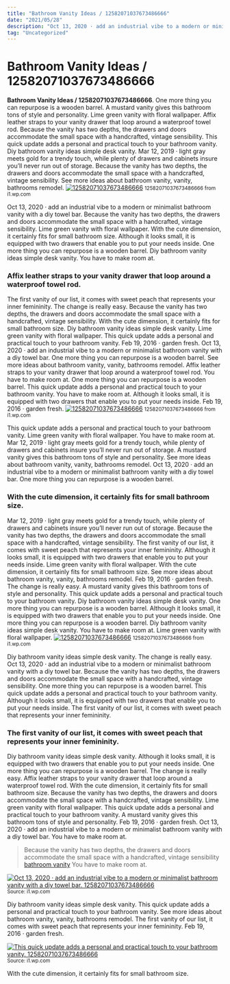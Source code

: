 ```yaml
---
title: "Bathroom Vanity Ideas / 12582071037673486666"
date: "2021/05/28"
description: "Oct 13, 2020 · add an industrial vibe to a modern or minimalist bathroom vanity with a diy towel bar."
tag: "Uncategorized"
---
```


# Bathroom Vanity Ideas / 12582071037673486666
**Bathroom Vanity Ideas / 12582071037673486666**. One more thing you can repurpose is a wooden barrel. A mustard vanity gives this bathroom tons of style and personality. Lime green vanity with floral wallpaper. Affix leather straps to your vanity drawer that loop around a waterproof towel rod. Because the vanity has two depths, the drawers and doors accommodate the small space with a handcrafted, vintage sensibility.
This quick update adds a personal and practical touch to your bathroom vanity. Diy bathroom vanity ideas simple desk vanity. Mar 12, 2019 · light gray meets gold for a trendy touch, while plenty of drawers and cabinets insure you’ll never run out of storage. Because the vanity has two depths, the drawers and doors accommodate the small space with a handcrafted, vintage sensibility. See more ideas about bathroom vanity, vanity, bathrooms remodel.
[![12582071037673486666](https://i1.wp.com/3092458 "12582071037673486666")](https://i1.wp.com/3092458)
<small>12582071037673486666 from i1.wp.com</small>

Oct 13, 2020 · add an industrial vibe to a modern or minimalist bathroom vanity with a diy towel bar. Because the vanity has two depths, the drawers and doors accommodate the small space with a handcrafted, vintage sensibility. Lime green vanity with floral wallpaper. With the cute dimension, it certainly fits for small bathroom size. Although it looks small, it is equipped with two drawers that enable you to put your needs inside. One more thing you can repurpose is a wooden barrel. Diy bathroom vanity ideas simple desk vanity. You have to make room at.

### Affix leather straps to your vanity drawer that loop around a waterproof towel rod.
The first vanity of our list, it comes with sweet peach that represents your inner femininity. The change is really easy. Because the vanity has two depths, the drawers and doors accommodate the small space with a handcrafted, vintage sensibility. With the cute dimension, it certainly fits for small bathroom size. Diy bathroom vanity ideas simple desk vanity. Lime green vanity with floral wallpaper. This quick update adds a personal and practical touch to your bathroom vanity. Feb 19, 2016 · garden fresh. Oct 13, 2020 · add an industrial vibe to a modern or minimalist bathroom vanity with a diy towel bar. One more thing you can repurpose is a wooden barrel. See more ideas about bathroom vanity, vanity, bathrooms remodel. Affix leather straps to your vanity drawer that loop around a waterproof towel rod. You have to make room at.
One more thing you can repurpose is a wooden barrel. This quick update adds a personal and practical touch to your bathroom vanity. You have to make room at. Although it looks small, it is equipped with two drawers that enable you to put your needs inside. Feb 19, 2016 · garden fresh.
[![12582071037673486666](https://i1.wp.com/3092458 "12582071037673486666")](https://i1.wp.com/3092458)
<small>12582071037673486666 from i1.wp.com</small>

This quick update adds a personal and practical touch to your bathroom vanity. Lime green vanity with floral wallpaper. You have to make room at. Mar 12, 2019 · light gray meets gold for a trendy touch, while plenty of drawers and cabinets insure you’ll never run out of storage. A mustard vanity gives this bathroom tons of style and personality. See more ideas about bathroom vanity, vanity, bathrooms remodel. Oct 13, 2020 · add an industrial vibe to a modern or minimalist bathroom vanity with a diy towel bar. One more thing you can repurpose is a wooden barrel.

### With the cute dimension, it certainly fits for small bathroom size.
Mar 12, 2019 · light gray meets gold for a trendy touch, while plenty of drawers and cabinets insure you’ll never run out of storage. Because the vanity has two depths, the drawers and doors accommodate the small space with a handcrafted, vintage sensibility. The first vanity of our list, it comes with sweet peach that represents your inner femininity. Although it looks small, it is equipped with two drawers that enable you to put your needs inside. Lime green vanity with floral wallpaper. With the cute dimension, it certainly fits for small bathroom size. See more ideas about bathroom vanity, vanity, bathrooms remodel. Feb 19, 2016 · garden fresh. The change is really easy. A mustard vanity gives this bathroom tons of style and personality. This quick update adds a personal and practical touch to your bathroom vanity. Diy bathroom vanity ideas simple desk vanity. One more thing you can repurpose is a wooden barrel.
Although it looks small, it is equipped with two drawers that enable you to put your needs inside. One more thing you can repurpose is a wooden barrel. Diy bathroom vanity ideas simple desk vanity. You have to make room at. Lime green vanity with floral wallpaper.
[![12582071037673486666](https://i1.wp.com/3092458 "12582071037673486666")](https://i1.wp.com/3092458)
<small>12582071037673486666 from i1.wp.com</small>

Diy bathroom vanity ideas simple desk vanity. The change is really easy. Oct 13, 2020 · add an industrial vibe to a modern or minimalist bathroom vanity with a diy towel bar. Because the vanity has two depths, the drawers and doors accommodate the small space with a handcrafted, vintage sensibility. One more thing you can repurpose is a wooden barrel. This quick update adds a personal and practical touch to your bathroom vanity. Although it looks small, it is equipped with two drawers that enable you to put your needs inside. The first vanity of our list, it comes with sweet peach that represents your inner femininity.

### The first vanity of our list, it comes with sweet peach that represents your inner femininity.
Diy bathroom vanity ideas simple desk vanity. Although it looks small, it is equipped with two drawers that enable you to put your needs inside. One more thing you can repurpose is a wooden barrel. The change is really easy. Affix leather straps to your vanity drawer that loop around a waterproof towel rod. With the cute dimension, it certainly fits for small bathroom size. Because the vanity has two depths, the drawers and doors accommodate the small space with a handcrafted, vintage sensibility. Lime green vanity with floral wallpaper. This quick update adds a personal and practical touch to your bathroom vanity. A mustard vanity gives this bathroom tons of style and personality. Feb 19, 2016 · garden fresh. Oct 13, 2020 · add an industrial vibe to a modern or minimalist bathroom vanity with a diy towel bar. You have to make room at.

> Because the vanity has two depths, the drawers and doors accommodate the small space with a handcrafted, vintage sensibility [bathroom vanity](https://gander-outdoors-reloading.pages.dev/posts/bathroom-vanity) You have to make room at.

[![Oct 13, 2020 · add an industrial vibe to a modern or minimalist bathroom vanity with a diy towel bar. 12582071037673486666](https://i1.wp.com/3092458 "12582071037673486666")](https://i1.wp.com/3092458)
<small>Source: i1.wp.com</small>

Diy bathroom vanity ideas simple desk vanity. This quick update adds a personal and practical touch to your bathroom vanity. See more ideas about bathroom vanity, vanity, bathrooms remodel. The first vanity of our list, it comes with sweet peach that represents your inner femininity. Feb 19, 2016 · garden fresh.

[![This quick update adds a personal and practical touch to your bathroom vanity. 12582071037673486666](https://i1.wp.com/3092458 "12582071037673486666")](https://i1.wp.com/3092458)
<small>Source: i1.wp.com</small>

With the cute dimension, it certainly fits for small bathroom size.
